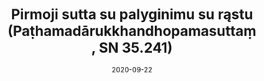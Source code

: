 ---
layout: page
title: 'Pirmoji sutta su palyginimu su rąstu (Paṭhamadārukkhandhopamasuttaṃ, SN 35.241)'
category: susijusios suttos
index:
sortIndex: 35241
date: 2020-09-22
tags:
suttacentral: sn35.241
---